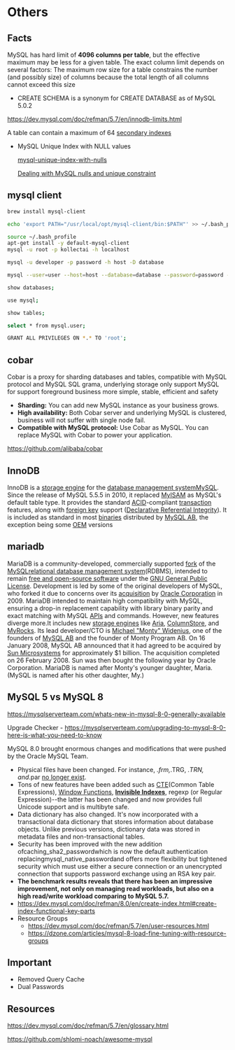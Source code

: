 # Others

## Facts

MySQL has hard limit of **4096 columns per table**, but the effective maximum may be less for a given table. The exact column limit depends on several factors: The maximum row size for a table constrains the number (and possibly size) of columns because the total length of all columns cannot exceed this size

- CREATE SCHEMA is a synonym for CREATE DATABASE as of MySQL 5.0.2

https://dev.mysql.com/doc/refman/5.7/en/innodb-limits.html

A table can contain a maximum of 64 [secondary indexes](https://dev.mysql.com/doc/refman/5.7/en/glossary.html#glos_secondary_index)

- MySQL Unique Index with NULL values

  [mysql-unique-index-with-nulls](https://dba.stackexchange.com/questions/156498/mysql-unique-index-with-nulls-actual-solution-anyone)

  [Dealing with MySQL nulls and unique constraint](https://medium.com/@aleksandrasays/dealing-with-mysql-nulls-and-unique-constraint-d260f6b40e60)

## mysql client

```bash
brew install mysql-client

echo 'export PATH="/usr/local/opt/mysql-client/bin:$PATH"' >> ~/.bash_profile

source ~/.bash_profile
apt-get install -y default-mysql-client
mysql -u root -p kollectai -h localhost

mysql -u developer -p password -h host -D database

mysql --user=user --host=host --database=database --password=password -A

show databases;

use mysql;

show tables;

select * from mysql.user;

GRANT ALL PRIVILEGES ON *.* TO 'root';
```

## cobar

Cobar is a proxy for sharding databases and tables, compatible with MySQL protocol and MySQL SQL grama, underlying storage only support MySQL for support foreground business more simple, stable, efficient and safety

- **Sharding:** You can add new MySQL instance as your business grows.
- **High availability:** Both Cobar server and underlying MySQL is clustered, business will not suffer with single node fail.
- **Compatible with MySQL protocol:** Use Cobar as MySQL. You can replace MySQL with Cobar to power your application.

https://github.com/alibaba/cobar

## InnoDB

InnoDB is a [storage engine](https://en.wikipedia.org/wiki/Database_engine) for the [database management system](https://en.wikipedia.org/wiki/Database_management_system)[MySQL](https://en.wikipedia.org/wiki/MySQL). Since the release of MySQL 5.5.5 in 2010, it replaced [MyISAM](https://en.wikipedia.org/wiki/MyISAM) as MySQL's default table type. It provides the standard [ACID](https://en.wikipedia.org/wiki/ACID)-compliant [transaction](https://en.wikipedia.org/wiki/Database_transaction) features, along with [foreign key](https://en.wikipedia.org/wiki/Foreign_key) support ([Declarative Referential Integrity](https://en.wikipedia.org/wiki/Declarative_Referential_Integrity)). It is included as standard in most [binaries](https://en.wikipedia.org/wiki/Binaries) distributed by [MySQL AB](https://en.wikipedia.org/wiki/MySQL_AB), the exception being some [OEM](https://en.wikipedia.org/wiki/Original_equipment_manufacturer) versions

## mariadb

MariaDB is a community-developed, commercially supported [fork](https://en.wikipedia.org/wiki/Fork_(software_development)) of the [MySQL](https://en.wikipedia.org/wiki/MySQL)[relational database management system](https://en.wikipedia.org/wiki/Relational_database_management_system)(RDBMS), intended to remain [free and open-source software](https://en.wikipedia.org/wiki/Free_and_open-source_software) under the [GNU General Public License](https://en.wikipedia.org/wiki/GNU_General_Public_License). Development is led by some of the original developers of MySQL, who forked it due to concerns over its [acquisition](https://en.wikipedia.org/wiki/Takeover) by [Oracle Corporation](https://en.wikipedia.org/wiki/Oracle_Corporation) in 2009.
MariaDB intended to maintain high compatibility with MySQL, ensuring a drop-in replacement capability with library binary parity and exact matching with MySQL [APIs](https://en.wikipedia.org/wiki/Application_programming_interface) and commands. However, new features diverge more.It includes new [storage engines](https://en.wikipedia.org/wiki/Storage_engine) like [Aria](https://en.wikipedia.org/wiki/Aria_(storage_engine)), [ColumnStore](https://en.wikipedia.org/wiki/InfiniDB), and [MyRocks](https://en.wikipedia.org/wiki/MyRocks).
Its lead developer/CTO is [Michael "Monty" Widenius](https://en.wikipedia.org/wiki/Michael_Widenius), one of the founders of [MySQL AB](https://en.wikipedia.org/wiki/MySQL_AB) and the founder of Monty Program AB. On 16 January 2008, MySQL AB announced that it had agreed to be acquired by [Sun Microsystems](https://en.wikipedia.org/wiki/Sun_Microsystems) for approximately $1 billion. The acquisition completed on 26 February 2008. Sun was then bought the following year by Oracle Corporation. MariaDB is named after Monty's younger daughter, Maria. (MySQL is named after his other daughter, My.)

## MySQL 5 vs MySQL 8

https://mysqlserverteam.com/whats-new-in-mysql-8-0-generally-available

Upgrade Checker - https://mysqlserverteam.com/upgrading-to-mysql-8-0-here-is-what-you-need-to-know

MySQL 8.0 brought enormous changes and modifications that were pushed by the Oracle MySQL Team.

- Physical files have been changed. For instance, *.frm,*.TRG, *.TRN, and*.par [no longer exist](https://dev.mysql.com/worklog/task/?id=8216).
- Tons of new features have been added such as [CTE](https://dev.mysql.com/doc/refman/8.0/en/with.html)(Common Table Expressions), [Window Functions](https://dev.mysql.com/doc/refman/8.0/en/window-functions.html), [**Invisible Indexes**](https://dev.mysql.com/doc/refman/8.0/en/invisible-indexes.html), regexp (or Regular Expression)--the latter has been changed and now provides full Unicode support and is multibyte safe.
- Data dictionary has also changed. It's now incorporated with a transactional data dictionary that stores information about database objects. Unlike previous versions, dictionary data was stored in metadata files and non-transactional tables.
- Security has been improved with the new addition ofcaching_sha2_passwordwhich is now the default authentication replacingmysql_native_passwordand offers more flexibility but tightened security which must use either a secure connection or an unencrypted connection that supports password exchange using an RSA key pair.
- **The benchmark results reveals that there has been an impressive improvement, not only on managing read workloads, but also on a high read/write workload comparing to MySQL 5.7.**
- https://dev.mysql.com/doc/refman/8.0/en/create-index.html#create-index-functional-key-parts
- Resource Groups
  - https://dev.mysql.com/doc/refman/5.7/en/user-resources.html
  - https://dzone.com/articles/mysql-8-load-fine-tuning-with-resource-groups

## Important

- Removed Query Cache
- Dual Passwords

## Resources

https://dev.mysql.com/doc/refman/5.7/en/glossary.html

https://github.com/shlomi-noach/awesome-mysql
